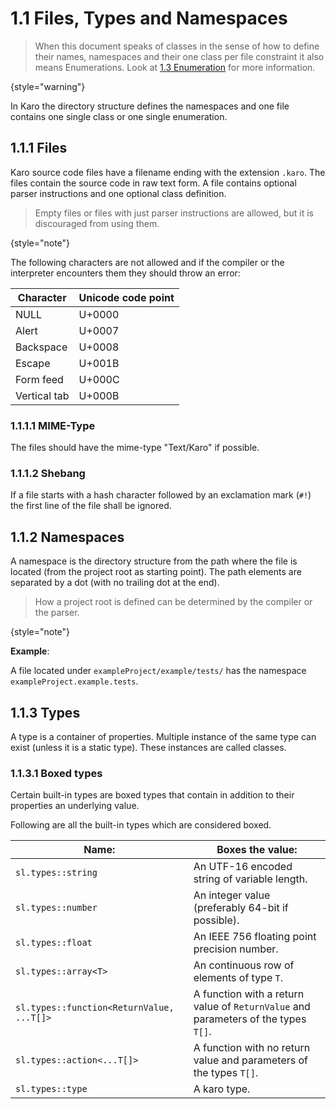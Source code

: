 # 1.1 Files, Types and Namespaces

<code-block lang="BNF" src="definitions.bnf" include-lines="1-2,4,11-12,27" />

> When this document speaks of classes in the sense of how to define their names, namespaces and their one class per
> file constraint it also means Enumerations. Look at [1.3 Enumeration](1-3-Enumerations.md) for more information.
>
{style="warning"}

In Karo the directory structure defines the namespaces and one file contains one single class or one single enumeration.

## 1.1.1 Files

Karo source code files have a filename ending with the extension `.karo`. The files contain the source code in raw text form. A file contains optional parser instructions and one optional class definition.

> Empty files or files with just parser instructions are allowed, but it is discouraged from using them.
>
{style="note"}

The following characters are not allowed and if the compiler or the interpreter encounters them they should throw an error:

| Character    | Unicode code point |
|--------------|--------------------|
| NULL         | U+0000             |
| Alert        | U+0007             |
| Backspace    | U+0008             |
| Escape       | U+001B             |
| Form feed    | U+000C             |
| Vertical tab | U+000B             |

### 1.1.1.1 MIME-Type

<primary-label ref="ns"/>

The files should have the mime-type "Text/Karo" if possible.

### 1.1.1.2 Shebang

If a file starts with a hash character followed by an exclamation mark (`#!`) the first line of the file shall be ignored.

## 1.1.2 Namespaces

A namespace is the directory structure from the path where the file is located (from the project root as starting point). The path elements are separated by a dot (with no trailing dot at the end).

> How a project root is defined can be determined by the compiler or the parser.
>
{style="note"}

**Example**:

A file located under `exampleProject/example/tests/` has the namespace `exampleProject.example.tests`.

## 1.1.3 Types

A type is a container of properties. Multiple instance of the same type can exist (unless it is a static type). These instances are called classes.

### 1.1.3.1 Boxed types

Certain built-in types are boxed types that contain in addition to their properties an underlying value.

Following are all the built-in types which are considered boxed.

| Name:                                     | Boxes the value:                                                                   |
|-------------------------------------------|------------------------------------------------------------------------------------|
| `sl.types::string`                        | An UTF-16 encoded string of variable length.                                       |
| `sl.types::number`                        | An integer value (preferably 64-bit if possible).                                  |
| `sl.types::float`                         | An IEEE 756 floating point precision number.                                       |
| `sl.types::array<T>`                      | An continuous row of elements of type `T`.                                         |
| `sl.types::function<ReturnValue, ...T[]>` | A function with a return value of `ReturnValue` and parameters of the types `T[]`. |
| `sl.types::action<...T[]>`                | A function with no return value and parameters of the types `T[]`.                 |
| `sl.types::type`                          | A karo type.                                                                       |